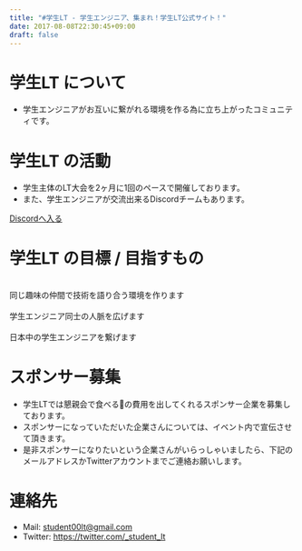 ```yaml
---
title: "#学生LT - 学生エンジニア、集まれ！学生LT公式サイト！"
date: 2017-08-08T22:30:45+09:00
draft: false
---
```

<div class="top-red" id="about">
<h1 class="title">学生LT について<br><span class="bottom-border-w"></span></h1>
<ul>
<li>学生エンジニアがお互いに繋がれる環境を作る為に立ち上がったコミュニティです。</li>
</ul>
</div>
<div class="top-white">
<h1 class="title">学生LT の活動<br><span class="bottom-border-r"></h1>
<ul>
<li>学生主体のLT大会を2ヶ月に1回のペースで開催しております。</li>
<li>また、学生エンジニアが交流出来るDiscordチームもあります。</li>
</ul>
<a type="button" class="btn btn-primary btn-lg alink" href="https://discord.gg/F4u9yKN">Discordへ入る</a>
</div>
<div class="top-red">
<h1 class="title">学生LT の目標 / 目指すもの<br><span class="bottom-border-w"></h1>
<div class="row">
<div class="col-md-4 goal-li"><i class="glyphicon glyphicon-comment icon fa-4x"></i><br>同じ趣味の仲間で技術を語り合う環境を作ります</div>
<div class="col-md-4 goal-li"><i class="glyphicon glyphicon-map-marker icon fa-4x"></i><br>学生エンジニア同士の人脈を広げます</div>
<div class="col-md-4 goal-li"><i class="glyphicon glyphicon-resize-small icon fa-4x"></i><br>日本中の学生エンジニアを繋げます</div>
</div>
</div>
<div class="top-white">
<h1 class="title">スポンサー募集<br><span class="bottom-border-r"></h1>
<ul>
<li>学生LTでは懇親会で食べる🍣の費用を出してくれるスポンサー企業を募集しております。</li>
<li>スポンサーになっていただいた企業さんについては、イベント内で宣伝させて頂きます。</li>
<li>是非スポンサーになりたいという企業さんがいらっしゃいましたら、下記のメールアドレスかTwitterアカウントまでご連絡お願いします。</li>
</ul>

<h1 class="title">連絡先<br><span class="bottom-border-r"></h1>
<ul>
<li><i class="fa fa-envelope" aria-hidden="true"></i>Mail: <a href="mailto:student00lt@gmail.com" target="_blank">student00lt@gmail.com</a></li>
<li><i class="fa fa-twitter" aria-hidden="true"></i>Twitter: <a href="https://twitter.com/_student_lt" target="_blank">https://twitter.com/_student_lt</a></li>
</ul>
</div>
